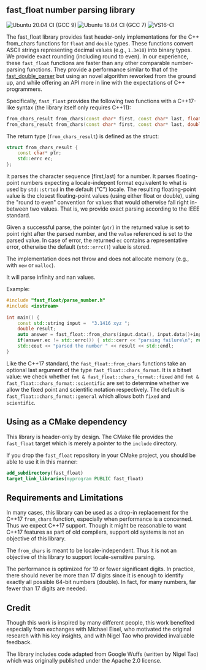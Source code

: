 ## fast_float number parsing library

![Ubuntu 20.04 CI (GCC 9)](https://github.com/lemire/fast_float/workflows/Ubuntu%2020.04%20CI%20(GCC%209)/badge.svg)
![Ubuntu 18.04 CI (GCC 7)](https://github.com/lemire/fast_float/workflows/Ubuntu%2018.04%20CI%20(GCC%207)/badge.svg)
![VS16-CI](https://github.com/lemire/fast_float/workflows/VS16-CI/badge.svg)

The fast_float library provides fast header-only implementations for the C++ from_chars
functions for `float` and `double` types.  These functions convert ASCII strings representing
decimal values (e.g., `1.3e10`) into binary types. We provide exact rounding (including
round to even). In our experience, these `fast_float` functions are faster than any other comparable number-parsing functions. They provide a performance similar to that of the [fast_double_parser](https://github.com/lemire/fast_double_parser) but using an novel algorithm reworked from the ground up, and while offering an API more in line with the expectations of C++ programmers.

Specifically, `fast_float` provides the following two functions with a C++17-like syntax (the library itself only requires C++11):

```C++
from_chars_result from_chars(const char* first, const char* last, float& value, ...);
from_chars_result from_chars(const char* first, const char* last, double& value, ...);
```

The return type (`from_chars_result`) is defined as the struct:
```C++
struct from_chars_result {
    const char* ptr;
    std::errc ec;
};
```

It parses the character sequence [first,last) for a number. It parses floating-point numbers expecting
a locale-indepent format equivalent to what is used by `std::strtod` in the default ("C") locale. 
The resulting floating-point value is the closest floating-point values (using either float or double), 
using the "round to even" convention for values that would otherwise fall right in-between two values.
That is, we provide exact parsing according to the IEEE standard.

Given a successful parse, the pointer (`ptr`) in the returned value is set to point right after the
parsed number, and the `value` referenced is set to the parsed value. In case of error, the returned
`ec` contains a representative error, otherwise the default (`std::errc()`) value is stored.

The implementation does not throw and does not allocate memory (e.g., with `new` or `malloc`).

It will parse infinity and nan values.

Example:

``` C++
#include "fast_float/parse_number.h"
#include <iostream>
 
int main() {
    const std::string input =  "3.1416 xyz ";
    double result;
    auto answer = fast_float::from_chars(input.data(), input.data()+input.size(), result);
    if(answer.ec != std::errc()) { std::cerr << "parsing failure\n"; return EXIT_FAILURE; }
    std::cout << "parsed the number " << result << std::endl;
}
```

Like the C++17 standard, the `fast_float::from_chars` functions take an optional last argument of
the type `fast_float::chars_format`. It is a bitset value: we check whether 
`fmt & fast_float::chars_format::fixed` and `fmt & fast_float::chars_format::scientific` are set
to determine whether we allow the fixed point and scientific notation respectively.
The default is  `fast_float::chars_format::general` which allows both `fixed` and `scientific`.

## Using as a CMake dependency

This library is header-only by design. The CMake file provides the `fast_float` target
which is merely a pointer to the `include` directory.

If you drop the `fast_float` repository in your CMake project, you should be able to use
it in this manner:

```cmake
add_subdirectory(fast_float)
target_link_libraries(myprogram PUBLIC fast_float)
```



## Requirements and Limitations

In many cases, this library can be used as a drop-in replacement for the C++17 `from_chars` function, especially when performance is a concerned. Thus we expect C++17 support. Though it might be reasonable to want C++17 features as part of old compilers, support old systems is not an objective of this library.

The `from_chars` is meant to be locale-independent. Thus it is not an objective of this library to support
locale-sensitive parsing.

The performance is optimized for 19 or fewer significant digits. In practice, there should
never be more than 17 digits since it is enough to identify exactly all possible 64-bit numbers (double).
In fact, for many numbers, far fewer than 17 digits are needed.

## Credit

Though this work is inspired by many different people, this work benefited especially from exchanges with 
Michael Eisel, who motivated the original research with his key insights, and with Nigel Tao who provided 
invaluable feedback. 

The library includes code adapted from Google Wuffs (written by Nigel Tao) which was originally published 
under the Apache 2.0 license.
